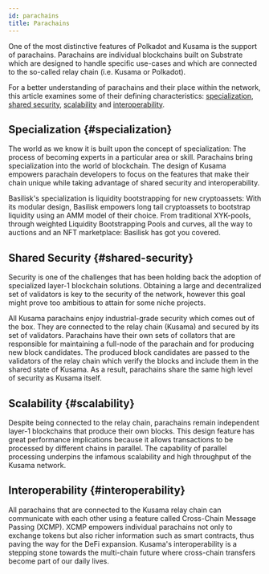 ```yaml
---
id: parachains
title: Parachains
---
```


One of the most distinctive features of Polkadot and Kusama is the support of parachains. Parachains are individual blockchains built on Substrate which are designed to handle specific use-cases and which are connected to the so-called relay chain (i.e. Kusama or Polkadot).

For a better understanding of parachains and their place within the network, this article examines some of their defining characteristics: [specialization](#specialization), [shared security](#shared-security), [scalability](#scalability) and [interoperability](#interoperability).


## Specialization {#specialization}

The world as we know it is built upon the concept of specialization: The process of becoming experts in a particular area or skill. Parachains bring specialization into the world of blockchain. The design of Kusama empowers parachain developers to focus on the features that make their chain unique while taking advantage of shared security and interoperability.

Basilisk's specialization is liquidity bootstrapping for new cryptoassets: With its modular design, Basilisk empowers long tail cryptoassets to bootstrap liquidity using an AMM model of their choice. From traditional XYK-pools, through weighted Liquidity Bootstrapping Pools and curves, all the way to auctions and an NFT marketplace: Basilisk has got you covered.


## Shared Security {#shared-security}

Security is one of the challenges that has been holding back the adoption of specialized layer-1 blockchain solutions. Obtaining a large and decentralized set of validators is key to the security of the network, however this goal might prove too ambitious to attain for some niche projects.

All Kusama parachains enjoy industrial-grade security which comes out of the box. They are connected to the relay chain (Kusama) and secured by its set of validators. Parachains have their own sets of collators that are responsible for maintaining a full-node of the parachain and for producing new block candidates. The produced block candidates are passed to the validators of the relay chain which verify the blocks and include them in the shared state of Kusama. As a result, parachains share the same high level of security as Kusama itself.


## Scalability {#scalability}

Despite being connected to the relay chain, parachains remain independent layer-1 blockchains that produce their own blocks. This design feature has great performance implications because it allows transactions to be processed by different chains in parallel. The capability of parallel processing underpins the infamous scalability and high throughput of the Kusama network.


## Interoperability {#interoperability}

All parachains that are connected to the Kusama relay chain can communicate with each other using a feature called Cross-Chain Message Passing (XCMP). XCMP empowers individual parachains not only to exchange tokens but also richer information such as smart contracts, thus paving the way for the DeFi expansion. Kusama's interoperability is a stepping stone towards the multi-chain future where cross-chain transfers become part of our daily lives.
